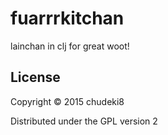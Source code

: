# fuarrrkitchan

lainchan in clj for great woot!

## License

Copyright © 2015 chudeki8

Distributed under the GPL version 2
